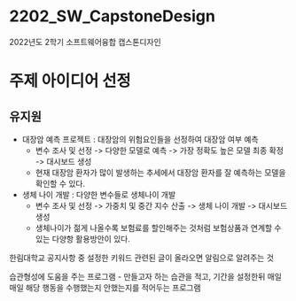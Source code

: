 # 2202_SW_CapstoneDesign
2022년도 2학기 소프트웨어융합 캡스톤디자인


# 주제 아이디어 선정
## 유지원
- 대장암 예측 프로젝트
: 대장암의 위험요인들을 선정하여 대장암 여부 예측
  * 변수 조사 및 선정 -> 다양한 모델로 예측 -> 가장 정확도 높은 모델 최종 확정 -> 대시보드 생성
  * 현재 대장암 환자가 많이 발생하는 추세에서 대장암 환자를 잘 예측하는 모델을 확인할 수 있다.
- 생체 나이 개발
: 다양한 변수들로 생체나이 개발
  * 변수 조사 및 선정 -> 가중치 및 중간 지수 산출 -> 생체 나이 개발 -> 대시보드 생성
  * 생체나이가 젊게 나올수록 보험료를 할인해주는 것처럼 보험상품과 연계할 수 있는 다양항 활용방안이 있다.

한림대학교 공지사항 중 설정한 키워드 관련된 글이 올라오면 알림으로 알려주는 것

습관형성에 도움을 주는 프로그램 - 만들고자 하는 습관을 적고, 기간을 설정한뒤 매일매일 해당 행동을 수행했는지 안했는지를 적어두는 프로그램 

